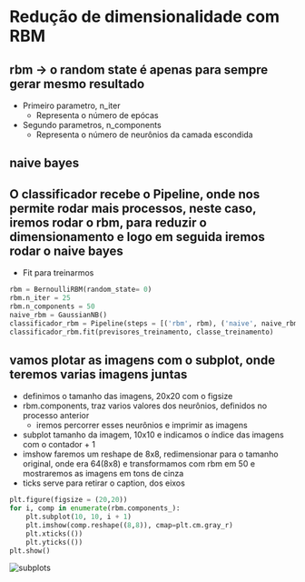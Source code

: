 # Redução de dimensionalidade com RBM

## rbm -> o random state é apenas para sempre gerar mesmo resultado

- Primeiro parametro, n_iter
  - Representa o número de epócas
- Segundo parametros, n_components
  - Representa o número de neurônios da camada escondida

## naive bayes

## O classificador recebe o Pipeline, onde nos permite rodar mais processos, neste caso, iremos rodar o rbm, para reduzir o dimensionamento e logo em seguida iremos rodar o naive bayes

- Fit para treinarmos

```python
rbm = BernoulliRBM(random_state= 0)
rbm.n_iter = 25
rbm.n_components = 50
naive_rbm = GaussianNB()
classificador_rbm = Pipeline(steps = [('rbm', rbm), ('naive', naive_rbm)])
classificador_rbm.fit(previsores_treinamento, classe_treinamento)
```

## vamos plotar as imagens com o subplot, onde teremos varias imagens juntas

- definimos o tamanho das imagens, 20x20 com o figsize
- rbm.components, traz varios valores dos neurônios, definidos no processo anterior
  - iremos percorrer esses neurônios e imprimir as imagens
- subplot tamanho da imagem, 10x10 e indicamos o índice das imagens com o contador + 1
- imshow faremos um reshape de 8x8, redimensionar para o tamanho original, onde era 64(8x8) e transformamos com rbm em 50 e mostraremos as imagens em tons de cinza
- ticks  serve para retirar o caption, dos eixos

```python
plt.figure(figsize = (20,20))
for i, comp in enumerate(rbm.components_):
    plt.subplot(10, 10, i + 1)
    plt.imshow(comp.reshape((8,8)), cmap=plt.cm.gray_r)
    plt.xticks(())
    plt.yticks(())
plt.show()
```

![subplots](/deepLearning/aprendizagem_nao_supervisionada/algoritmos/Boltzmann_Machine/documenta%C3%A7%C3%A3o/img/subplot.png)
